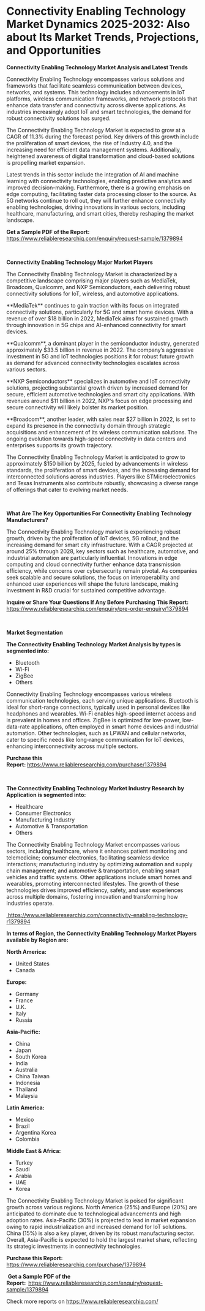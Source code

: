 <p><h1>Connectivity Enabling Technology Market Dynamics 2025-2032: Also about Its Market Trends, Projections, and Opportunities</h1></p><p><strong>Connectivity Enabling Technology Market Analysis and Latest Trends</strong></p>
<p><p>Connectivity Enabling Technology encompasses various solutions and frameworks that facilitate seamless communication between devices, networks, and systems. This technology includes advancements in IoT platforms, wireless communication frameworks, and network protocols that enhance data transfer and connectivity across diverse applications. As industries increasingly adopt IoT and smart technologies, the demand for robust connectivity solutions has surged.</p><p>The Connectivity Enabling Technology Market is expected to grow at a CAGR of 11.3% during the forecast period. Key drivers of this growth include the proliferation of smart devices, the rise of Industry 4.0, and the increasing need for efficient data management systems. Additionally, heightened awareness of digital transformation and cloud-based solutions is propelling market expansion.</p><p>Latest trends in this sector include the integration of AI and machine learning with connectivity technologies, enabling predictive analytics and improved decision-making. Furthermore, there is a growing emphasis on edge computing, facilitating faster data processing closer to the source. As 5G networks continue to roll out, they will further enhance connectivity enabling technologies, driving innovations in various sectors, including healthcare, manufacturing, and smart cities, thereby reshaping the market landscape.</p></p>
<p><strong>Get a Sample PDF of the Report:&nbsp;</strong> <a href="https://www.reliableresearchiq.com/enquiry/request-sample/1379894?utm_campaign=3384&utm_medium=2&utm_source=Github&utm_content=ia&utm_term=11032025&utm_id=connectivity-enabling-technology">https://www.reliableresearchiq.com/enquiry/request-sample/1379894</a></p>
<p>&nbsp;</p>
<p><strong>Connectivity Enabling Technology Major Market Players</strong></p>
<p><p>The Connectivity Enabling Technology Market is characterized by a competitive landscape comprising major players such as MediaTek, Broadcom, Qualcomm, and NXP Semiconductors, each delivering robust connectivity solutions for IoT, wireless, and automotive applications.</p><p>**MediaTek** continues to gain traction with its focus on integrated connectivity solutions, particularly for 5G and smart home devices. With a revenue of over $18 billion in 2022, MediaTek aims for sustained growth through innovation in 5G chips and AI-enhanced connectivity for smart devices.</p><p>**Qualcomm**, a dominant player in the semiconductor industry, generated approximately $33.5 billion in revenue in 2022. The company’s aggressive investment in 5G and IoT technologies positions it for robust future growth as demand for advanced connectivity technologies escalates across various sectors.</p><p>**NXP Semiconductors** specializes in automotive and IoT connectivity solutions, projecting substantial growth driven by increased demand for secure, efficient automotive technologies and smart city applications. With revenues around $11 billion in 2022, NXP's focus on edge processing and secure connectivity will likely bolster its market position.</p><p>**Broadcom**, another leader, with sales near $27 billion in 2022, is set to expand its presence in the connectivity domain through strategic acquisitions and enhancement of its wireless communication solutions. The ongoing evolution towards high-speed connectivity in data centers and enterprises supports its growth trajectory.</p><p>The Connectivity Enabling Technology Market is anticipated to grow to approximately $150 billion by 2025, fueled by advancements in wireless standards, the proliferation of smart devices, and the increasing demand for interconnected solutions across industries. Players like STMicroelectronics and Texas Instruments also contribute robustly, showcasing a diverse range of offerings that cater to evolving market needs.</p></p>
<p>&nbsp;</p>
<p><strong>What Are The Key Opportunities For Connectivity Enabling Technology Manufacturers?</strong></p>
<p><p>The Connectivity Enabling Technology market is experiencing robust growth, driven by the proliferation of IoT devices, 5G rollout, and the increasing demand for smart city infrastructure. With a CAGR projected at around 25% through 2028, key sectors such as healthcare, automotive, and industrial automation are particularly influential. Innovations in edge computing and cloud connectivity further enhance data transmission efficiency, while concerns over cybersecurity remain pivotal. As companies seek scalable and secure solutions, the focus on interoperability and enhanced user experiences will shape the future landscape, making investment in R&D crucial for sustained competitive advantage.</p></p>
<p><strong>Inquire or Share Your Questions If Any Before Purchasing This Report:</strong> <a href="https://www.reliableresearchiq.com/enquiry/pre-order-enquiry/1379894?utm_campaign=3384&utm_medium=2&utm_source=Github&utm_content=ia&utm_term=11032025&utm_id=connectivity-enabling-technology">https://www.reliableresearchiq.com/enquiry/pre-order-enquiry/1379894</a></p>
<p>&nbsp;</p>
<p><strong>Market Segmentation</strong></p>
<p><strong>The Connectivity Enabling Technology Market Analysis by types is segmented into:</strong></p>
<p><ul><li>Bluetooth</li><li>Wi-Fi</li><li>ZigBee</li><li>Others</li></ul></p>
<p><p>Connectivity Enabling Technology encompasses various wireless communication technologies, each serving unique applications. Bluetooth is ideal for short-range connections, typically used in personal devices like headphones and wearables. Wi-Fi enables high-speed internet access and is prevalent in homes and offices. ZigBee is optimized for low-power, low-data-rate applications, often employed in smart home devices and industrial automation. Other technologies, such as LPWAN and cellular networks, cater to specific needs like long-range communication for IoT devices, enhancing interconnectivity across multiple sectors.</p></p>
<p><strong>Purchase this Report:&nbsp;</strong><a href="https://www.reliableresearchiq.com/purchase/1379894?utm_campaign=3384&utm_medium=2&utm_source=Github&utm_content=ia&utm_term=11032025&utm_id=connectivity-enabling-technology">https://www.reliableresearchiq.com/purchase/1379894</a></p>
<p>&nbsp;</p>
<p><strong>The Connectivity Enabling Technology Market Industry Research by Application is segmented into:</strong></p>
<p><ul><li>Healthcare</li><li>Consumer Electronics</li><li>Manufacturing Industry</li><li>Automotive & Transportation</li><li>Others</li></ul></p>
<p><p>The Connectivity Enabling Technology Market encompasses various sectors, including healthcare, where it enhances patient monitoring and telemedicine; consumer electronics, facilitating seamless device interactions; manufacturing industry by optimizing automation and supply chain management; and automotive & transportation, enabling smart vehicles and traffic systems. Other applications include smart homes and wearables, promoting interconnected lifestyles. The growth of these technologies drives improved efficiency, safety, and user experiences across multiple domains, fostering innovation and transforming how industries operate.</p></p>
<p><a href="https://www.reliableresearchiq.com/connectivity-enabling-technology-r1379894?utm_campaign=3384&utm_medium=2&utm_source=Github&utm_content=ia&utm_term=11032025&utm_id=connectivity-enabling-technology">&nbsp;https://www.reliableresearchiq.com/connectivity-enabling-technology-r1379894</a></p>
<p><strong>In terms of Region, the Connectivity Enabling Technology Market Players available by Region are:</strong></p>
<p>
    <p> <strong> North America: </strong>
        <ul>
            <li>United States</li>
            <li>Canada</li>
        </ul>
        </p> 
    <p> <strong> Europe: </strong>
        <ul>
            <li>Germany</li>
            <li>France</li>
            <li>U.K.</li>
            <li>Italy</li>
            <li>Russia</li>
        </ul>
        </p> 
    <p> <strong> Asia-Pacific: </strong>
        <ul>
            <li>China</li>
            <li>Japan</li>
            <li>South Korea</li>
            <li>India</li>
            <li>Australia</li>
            <li>China Taiwan</li>
            <li>Indonesia</li>
            <li>Thailand</li>
            <li>Malaysia</li>
        </ul>
        </p> 
    <p> <strong> Latin America: </strong>
        <ul>
            <li>Mexico</li>
            <li>Brazil</li>
            <li>Argentina Korea</li>
            <li>Colombia</li>
        </ul>
        </p> 
    <p> <strong> Middle East & Africa: </strong>
        <ul>
            <li>Turkey</li>
            <li>Saudi</li>
            <li>Arabia</li>
            <li>UAE</li>
            <li>Korea</li>
        </ul>
    </p>
    </p>
<p><p>The Connectivity Enabling Technology Market is poised for significant growth across various regions. North America (25%) and Europe (20%) are anticipated to dominate due to technological advancements and high adoption rates. Asia-Pacific (30%) is projected to lead in market expansion owing to rapid industrialization and increased demand for IoT solutions. China (15%) is also a key player, driven by its robust manufacturing sector. Overall, Asia-Pacific is expected to hold the largest market share, reflecting its strategic investments in connectivity technologies.</p></p>
<p><strong>Purchase this Report: </strong><a href="https://www.reliableresearchiq.com/purchase/1379894?utm_campaign=3384&utm_medium=2&utm_source=Github&utm_content=ia&utm_term=11032025&utm_id=connectivity-enabling-technology">https://www.reliableresearchiq.com/purchase/1379894</a></p>
<p>&nbsp;<strong>Get a Sample PDF of the Report:&nbsp;&nbsp;</strong><a href="https://www.reliableresearchiq.com/enquiry/request-sample/1379894?utm_campaign=3384&utm_medium=2&utm_source=Github&utm_content=ia&utm_term=11032025&utm_id=connectivity-enabling-technology">https://www.reliableresearchiq.com/enquiry/request-sample/1379894</a></p>
<p><strong></strong></p>
<p>Check more reports on <a href="https://www.reliableresearchiq.com/?utm_campaign=3384&utm_medium=2&utm_source=Github&utm_content=ia&utm_term=11032025&utm_id=connectivity-enabling-technology">https://www.reliableresearchiq.com/</a></p>